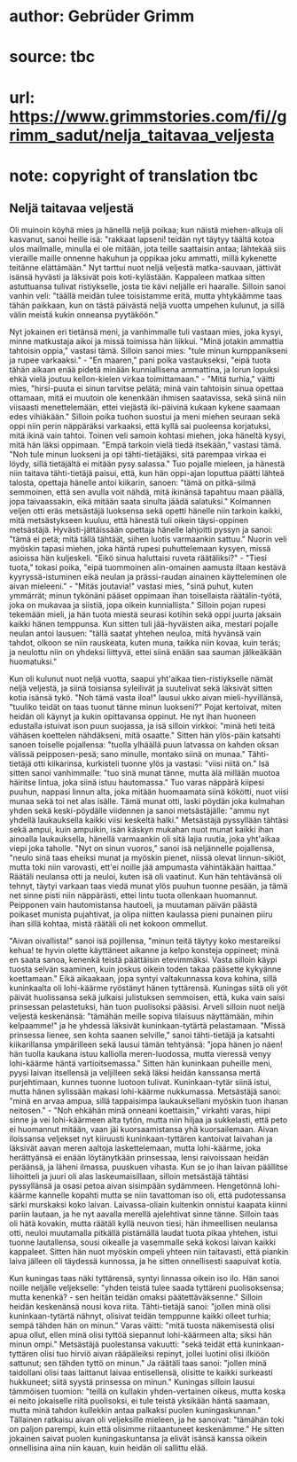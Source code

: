 # author: Gebrüder Grimm
# source: tbc
# url: https://www.grimmstories.com/fi//grimm_sadut/nelja_taitavaa_veljesta
# note: copyright of translation tbc

## Neljä taitavaa veljestä 

Oli muinoin köyhä mies ja hänellä neljä poikaa; kun näistä miehen-alkuja
oli kasvanut, sanoi heille isä: "rakkaat lapseni! teidän nyt täytyy
täältä kotoa ulos mailmalle, minulla ei ole mitään, jota teille
saattaisin antaa; lähtekää siis vieraille maille onnenne hakuhun ja
oppikaa joku ammatti, millä kykenette teitänne elättämään." Nyt tarttui
nuot neljä veljestä matka-sauvaan, jättivät isänsä hyvästi ja läksivät
pois koti-kylästään. Kappaleen matkaa sitten astuttuansa tulivat
ristiykselle, josta tie kävi neljälle eri haaralle. Silloin sanoi vanhin
veli: "täällä meidän tulee toisistamme eritä, mutta yhtykäämme taas
tähän paikkaan, kun on tästä päivästä neljä vuotta umpehen kulunut, ja
sillä välin meistä kukin onneansa pyytäköön."

Nyt jokainen eri tietänsä meni, ja vanhimmalle tuli vastaan mies, joka
kysyi, minne matkustaja aikoi ja missä toimissa hän liikkui. "Minä
jotakin ammattia tahtoisin oppia," vastasi tämä. Silloin sanoi mies:
"tule minun kumppanikseni ja rupee varkaaksi." - "En maaren," pani
poika vastaukseksi, "eipä tuota tähän aikaan enää pidetä minään
kunniallisena ammattina, ja lorun lopuksi ehkä vielä joutuu
kellon-kielen virkaa toimittamaan." - "Mitä turhia," väitti mies,
"hirsi-puuta ei sinun tarvitse pelätä; minä vain tahtoisin sinua
opettaa ottamaan, mitä ei muutoin ole kenenkään ihmisen saatavissa, sekä
siinä niin viisaasti menettelemään, ettei viejästä iki-päivinä kukaan
kykene saamaan edes vihiäkään." Silloin poika tuohon suostui ja meni
miehen seuraan sekä oppi niin perin näppäräksi varkaaksi, että kyllä sai
puoleensa korjatuksi, mitä ikinä vain tahtoi. Toinen veli samoin kohtasi
miehen, joka häneltä kysyi, mitä hän läksi oppimaan. "Empä tarkoin
vielä tiedä itsekään," vastasi tämä. "Noh tule minun luokseni ja opi
tähti-tietäjäksi, sitä parempaa virkaa ei löydy, sillä tietäjältä ei
mitään pysy salassa." Tuo pojalle mieleen, ja hänestä niin taitava
tähti-tietäjä paisui, että, kun hän oppi-ajan loputtua päätti lähteä
talosta, opettaja hänelle antoi kiikarin, sanoen: "tämä on pitkä-silmä
semmoinen, että sen avulla voit nähdä, mitä ikinänsä tapahtuu maan
päällä, jopa taivaassakin, eikä mitään saata sinulta jäädä salatuksi."
Kolmannen veljen otti eräs metsästäjä luoksensa sekä opetti hänelle niin
tarkoin kaikki, mitä metsästykseen kuuluu, että hänestä tuli oikein
täysi-oppinen metsästäjä. Hyvästi-jättäissään opettaja hänelle lahjoitti
pyssyn ja sanoi: "tämä ei petä; mitä tällä tähtäät, siihen luotis
varmaankin sattuu." Nuorin veli myöskin tapasi miehen, joka häntä
rupesi puhuttelemaan kysyen, missä asioissa hän kuljeskeli. "Eikö sinua
haluttaisi ruveta räätäliksi?" - "Tiesi tuota," tokasi poika, "eipä
tuommoinen alin-omainen aamusta iltaan kestävä kyyryssä-istuminen eikä
neulan ja prässi-raudan ainainen käytteleminen ole aivan mieleeni." -
"Mitäs joutavia!" vastasi mies, "sinä puhut, kuten ymmärrät; minun
tykönäni pääset oppimaan ihan toisellaista räätälin-työtä, joka on
mukavaa ja siistiä, jopa oikein kunniallista." Silloin pojan rupesi
tekemään mieli, ja hän tuota miestä seurasi kotihin sekä oppi juurta
jaksain kaikki hänen temppunsa. Kun sitten tuli jää-hyväisten aika,
mestari pojalle neulan antoi lausuen: "tällä saatat yhtehen neuloa,
mitä hyvänsä vain tahdot, olkoon se niin rauskeata, kuten muna, taikka
niin kovaa, kuin teräs; ja neulottu niin on yhdeksi liittyvä, ettei
siinä enään saa sauman jälkeäkään huomatuksi."

Kun oli kulunut nuot neljä vuotta, saapui yht'aikaa tien-ristiykselle
nämät neljä veljestä, ja siinä toisiansa syleilivät ja suutelivat sekä
läksivät sitten kotia isänsä tykö. "Noh tämä vasta iloa!" lausui ukko
aivan mieli-hyvillänsä, "tuuliko teidät on taas tuonut tänne minun
luokseni?" Pojat kertoivat, miten heidän oli käynyt ja kukin
opittavansa oppinut. He nyt ihan huoneen edustalla istuivat ison puun
suojassa, ja isä silloin virkkoi: "minä heti teitä vähäsen koettelen
nähdäkseni, mitä osaatte." Sitten hän ylös-päin katsahti sanoen
toiselle pojallensa: "tuolla ylhäällä puun latvassa on kahden oksan
välissä peipposen-pesä; sano minulle, montako siinä on munaa."
Tähti-tietäjä otti kiikarinsa, kurkisteli tuonne ylös ja vastasi:
"viisi niitä on." Isä sitten sanoi vanhimmalle: "tuo sinä munat
tänne, mutta älä millään muotoa häiritse lintua, joka siinä istuu
hautomassa." Tuo varas näppärä kiipesi puuhun, nappasi linnun alta,
joka mitään huomaamata siinä kökötti, nuot viisi munaa sekä toi net alas
isälle. Tämä munat otti, laski pöydän joka kulmahan yhden sekä
keski-pöydälle viidennen ja sanoi metsästäjälle: "ammu nyt yhdellä
laukauksella kaikki viisi keskeltä halki." Metsästäjä pyssyllään
tähtäsi sekä ampui, kuin ampuikin, isän käskyn mukahan nuot munat kaikki
ihan ainoalla laukauksella, hänellä varmaankin oli sitä lajia ruutia,
joka yht'aikaa viepi joka taholle. "Nyt on sinun vuoros," sanoi isä
neljännelle pojallensa, "neulo sinä taas eheiksi munat ja myöskin
pienet, niissä olevat linnun-sikiöt, mutta toki niin varovasti, ett'ei
noille jää ampumasta vähintäkään haittaa." Räätäli neulansa otti ja
neuloi, kuten isä oli vaatinut. Kun hän tehtävänsä oli tehnyt, täytyi
varkaan taas viedä munat ylös puuhun tuonne pesään, ja tämä net sinne
pisti niin näppärästi, ettei lintu tuota ollenkaan huomannut. Peipponen
vain hautomistansa hautoeli, ja muutaman päivän päästä poikaset munista
pujahtivat, ja olipa niitten kaulassa pieni punainen piiru ihan sillä
kohtaa, mistä räätäli oli net kokoon ommellut.

"Aivan oivallista!" sanoi isä pojillensa, "minun teitä täytyy koko
mestareiksi kehua! te hyvin olette käyttäneet aikanne ja kelpo konsteja
oppineet; minä en saata sanoa, kenenkä teistä päättäisin etevimmäksi.
Vasta silloin käypi tuosta selvän saaminen, kuin joskus oikein toden
takaa pääsette kykyänne koettamaan." Eikä aikaakaan, jopa syntyi
valtakunnassa kova kohina, sillä kuninkaalta oli lohi-käärme ryöstänyt
hänen tyttärensä. Kuningas siitä oli yöt päivät huolissansa sekä
julkaisi julistuksen semmoisen, että, kuka vain saisi prinsessan
pelastetuksi, hän tuon puolisoksi pääsisi. Arveli silloin nuot neljä
veljestä keskenänsä: "tämähän meille sopiva tilaisuus näyttämään, mihin
kelpaamme!" ja he yhdessä läksivät kuninkaan-tytärtä pelastamaan.
"Missä prinsessa lienee, sen kohta saanen selville," sanoi
tähti-tietäjä ja katsahti kiikarillansa ympärilleen sekä lausui tämän
tehtyänsä: "jopa hänen jo näen! hän tuolla kaukana istuu kalliolla
meren-luodossa, mutta vieressä venyy lohi-käärme häntä
vartioitsemassa." Sitten hän kuninkaan puheille meni, pyysi laivan
itsellensä ja veljilleen sekä läksi heidän kanssansa mertä purjehtimaan,
kunnes tuonne luotoon tulivat. Kuninkaan-tytär siinä istui, mutta hänen
sylissään makasi lohi-käärme nukkumassa. Metsästäjä sanoi: "minä en
arvaa ampua, sillä tappaisimpa laukauksellani myöskin tuon ihanan
neitosen." - "Noh ehkähän minä onneani koettaisin," virkahti varas,
hiipi sinne ja vei lohi-käärmeen alta tytön, mutta niin hiljaa ja
sukkelasti, että peto ei huomannut mitään, vaan jäi kuorsaamistansa yhä
kuorsailemaan. Aivan iloissansa veljekset nyt kiiruusti
kuninkaan-tyttären kantoivat laivahan ja läksivät aavan meren aaltoja
laskettelemaan, mutta lohi-käärme, joka herättyänsä ei enään
löytänytkään prinsessaa, lensi raivoissaan heidän peräänsä, ja läheni
ilmassa, puuskuen vihasta. Kun se jo ihan laivan päällitse liihoitteli
ja juuri oli alas laskeumaisillaan, silloin metsästäjä tähtäsi
pyssyllänsä ja osasi petoa aivan sisimpään sydämmeen. Hengetönnä
lohi-käärme kannelle kopahti mutta se niin tavattoman iso oli, että
pudotessansa särki murskaksi koko laivan. Laivassa-oliain kuitenkin
onnistui kaapata kiinni pariin lautaan, ja he nyt aavalla merellä
ajelehtivat sinne tänne. Silloin taas oli hätä kovakin, mutta räätäli
kyllä neuvon tiesi; hän ihmeellisen neulansa otti, neuloi muutamalla
pitkällä pistämällä laudat tuota pikaa yhtehen, istui tuonne
lautallensa, sousi oikealle ja vasemmalle sekä kokosi laivan kaikki
kappaleet. Sitten hän nuot myöskin ompeli yhteen niin taitavasti, että
piankin laiva jälleen oli täydessä kunnossa, ja he sitten onnellisesti
saapuivat kotia.

Kun kuningas taas näki tyttärensä, syntyi linnassa oikein iso ilo. Hän
sanoi noille neljälle veljekselle: "yhden teistä tulee saada tyttäreni
puolisoksensa; mutta kenenkä? - sen heitän teidän omaksi
päätettäväksenne." Silloin heidän keskenänsä nousi kova riita.
Tähti-tietäjä sanoi: "jollen minä olisi kuninkaan-tytärtä nähnyt,
olisivat teidän temppunne kaikki olleet turhia; sempä tähden hän on
minun." Varas väitti: "mitä tuosta näkemisestä olisi apua ollut, ellen
minä olisi tyttöä siepannut lohi-käärmeen alta; siksi hän minun ompi."
Metsästäjä puolestansa vakuutti: "sekä teidät että kuninkaan-tyttären
olisi tuo hirviö aivan rääpäleiksi repinyt, jollei luotini olisi ilkiöön
sattunut; sen tähden tyttö on minun." Ja räätäli taas sanoi: "jollen
minä taidollani olisi taas laittanut laivaa entisellensä, olisitte te
kaikki surkeasti hukkuneet; siitä syystä prinsessa on minun." Kuningas
silloin lausui tämmöisen tuomion: "teillä on kullakin yhden-vertainen
oikeus, mutta koska ei neito jokaiselle riitä puolisoksi, ei tule teistä
yksikään häntä saamaan, mutta minä tahdon kullekkin antaa palkaksi
puolen kuningaskunnan." Tällainen ratkaisu aivan oli veljeksille
mieleen, ja he sanoivat: "tämähän toki on paljon parempi, kuin että
olisimme riitaantuneet keskenämme." He sitten jokainen saivat puolen
kuningaskuntansa ja elivät isänsä kanssa oikein onnellisina aina niin
kauan, kuin heidän oli sallittu elää.
